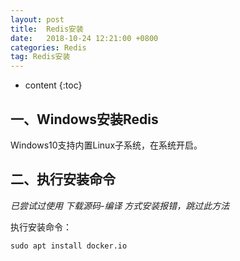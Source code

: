 ```yaml
---
layout: post
title:  Redis安装
date:   2018-10-24 12:21:00 +0800
categories: Redis
tag: Redis安装
---
```


* content
{:toc}


## 一、Windows安装Redis
Windows10支持内置Linux子系统，在系统开启。

## 二、执行安装命令
*已尝试过使用 下载源码-编译 方式安装报错，跳过此方法*

执行安装命令：
```
sudo apt install docker.io
```

